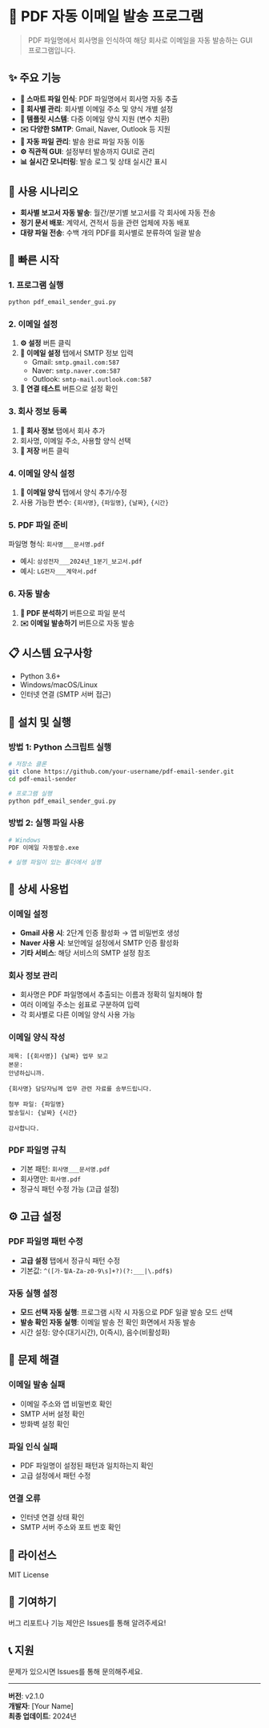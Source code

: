 # 📧 PDF 자동 이메일 발송 프로그램

> PDF 파일명에서 회사명을 인식하여 해당 회사로 이메일을 자동 발송하는 GUI 프로그램입니다.

## ✨ 주요 기능

- **📂 스마트 파일 인식**: PDF 파일명에서 회사명 자동 추출
- **🏢 회사별 관리**: 회사별 이메일 주소 및 양식 개별 설정
- **📝 템플릿 시스템**: 다중 이메일 양식 지원 (변수 치환)
- **✉️ 다양한 SMTP**: Gmail, Naver, Outlook 등 지원
- **📁 자동 파일 관리**: 발송 완료 파일 자동 이동
- **⚙️ 직관적 GUI**: 설정부터 발송까지 GUI로 관리
- **📊 실시간 모니터링**: 발송 로그 및 상태 실시간 표시

## 🎯 사용 시나리오

- **회사별 보고서 자동 발송**: 월간/분기별 보고서를 각 회사에 자동 전송
- **정기 문서 배포**: 계약서, 견적서 등을 관련 업체에 자동 배포
- **대량 파일 전송**: 수백 개의 PDF를 회사별로 분류하여 일괄 발송

## 🚀 빠른 시작

### 1. 프로그램 실행
```bash
python pdf_email_sender_gui.py
```

### 2. 이메일 설정
1. **⚙️ 설정** 버튼 클릭
2. **📧 이메일 설정** 탭에서 SMTP 정보 입력
   - Gmail: `smtp.gmail.com:587`
   - Naver: `smtp.naver.com:587`
   - Outlook: `smtp-mail.outlook.com:587`
3. **🔌 연결 테스트** 버튼으로 설정 확인

### 3. 회사 정보 등록
1. **🏢 회사 정보** 탭에서 회사 추가
2. 회사명, 이메일 주소, 사용할 양식 선택
3. **💾 저장** 버튼 클릭

### 4. 이메일 양식 설정
1. **📝 이메일 양식** 탭에서 양식 추가/수정
2. 사용 가능한 변수: `{회사명}`, `{파일명}`, `{날짜}`, `{시간}`

### 5. PDF 파일 준비
파일명 형식: `회사명___문서명.pdf`
- 예시: `삼성전자___2024년_1분기_보고서.pdf`
- 예시: `LG전자___계약서.pdf`

### 6. 자동 발송
1. **📂 PDF 분석하기** 버튼으로 파일 분석
2. **✉️ 이메일 발송하기** 버튼으로 자동 발송

## 📋 시스템 요구사항

- Python 3.6+
- Windows/macOS/Linux
- 인터넷 연결 (SMTP 서버 접근)

## 🔧 설치 및 실행

### 방법 1: Python 스크립트 실행
```bash
# 저장소 클론
git clone https://github.com/your-username/pdf-email-sender.git
cd pdf-email-sender

# 프로그램 실행
python pdf_email_sender_gui.py
```

### 방법 2: 실행 파일 사용
```bash
# Windows
PDF 이메일 자동발송.exe

# 실행 파일이 있는 폴더에서 실행
```

## 📖 상세 사용법

### 이메일 설정
- **Gmail 사용 시**: 2단계 인증 활성화 → 앱 비밀번호 생성
- **Naver 사용 시**: 보안메일 설정에서 SMTP 인증 활성화
- **기타 서비스**: 해당 서비스의 SMTP 설정 참조

### 회사 정보 관리
- 회사명은 PDF 파일명에서 추출되는 이름과 정확히 일치해야 함
- 여러 이메일 주소는 쉼표로 구분하여 입력
- 각 회사별로 다른 이메일 양식 사용 가능

### 이메일 양식 작성
```
제목: [{회사명}] {날짜} 업무 보고
본문: 
안녕하십니까.

{회사명} 담당자님께 업무 관련 자료를 송부드립니다.

첨부 파일: {파일명}
발송일시: {날짜} {시간}

감사합니다.
```

### PDF 파일명 규칙
- 기본 패턴: `회사명___문서명.pdf`
- 회사명만: `회사명.pdf`
- 정규식 패턴 수정 가능 (고급 설정)

## ⚙️ 고급 설정

### PDF 파일명 패턴 수정
- **고급 설정** 탭에서 정규식 패턴 수정
- 기본값: `^([가-힣A-Za-z0-9\s]+?)(?:___|\.pdf$)`

### 자동 실행 설정
- **모드 선택 자동 실행**: 프로그램 시작 시 자동으로 PDF 일괄 발송 모드 선택
- **발송 확인 자동 실행**: 이메일 발송 전 확인 화면에서 자동 발송
- 시간 설정: 양수(대기시간), 0(즉시), 음수(비활성화)

## 🐛 문제 해결

### 이메일 발송 실패
- 이메일 주소와 앱 비밀번호 확인
- SMTP 서버 설정 확인
- 방화벽 설정 확인

### 파일 인식 실패
- PDF 파일명이 설정된 패턴과 일치하는지 확인
- 고급 설정에서 패턴 수정

### 연결 오류
- 인터넷 연결 상태 확인
- SMTP 서버 주소와 포트 번호 확인

## 📝 라이선스

MIT License

## 🤝 기여하기

버그 리포트나 기능 제안은 Issues를 통해 알려주세요!

## 📞 지원

문제가 있으시면 Issues를 통해 문의해주세요.

---

**버전**: v2.1.0  
**개발자**: [Your Name]  
**최종 업데이트**: 2024년
